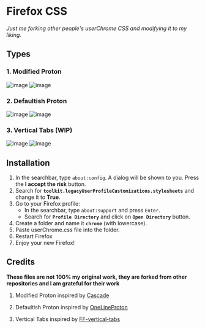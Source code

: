 # Firefox CSS
_Just me forking other people's userChrome CSS and modifying it to my liking._

## Types

### 1. Modified Proton
![image](https://user-images.githubusercontent.com/72144072/136144170-929ab3a9-631a-4c26-9e27-e197731a3a79.png)
![image](https://user-images.githubusercontent.com/72144072/136144182-64bad7e3-1e73-4276-9fed-0986dca2d7fc.png)

### 2. Defaultish Proton 
![image](https://user-images.githubusercontent.com/72144072/136144226-c0794cf3-5210-4d74-9746-69fae39b4230.png)
![image](https://user-images.githubusercontent.com/72144072/136144234-acc65654-cead-45b7-8cdb-46fbdb722d9a.png)

### 3. Vertical Tabs (WIP)
![image](https://user-images.githubusercontent.com/72144072/136144272-d5d30a27-e7c6-44c0-abec-f53f9277a85e.png)
![image](https://user-images.githubusercontent.com/72144072/136144289-c678fd9f-d72d-4cc1-9d41-8ce7de9342c7.png)


## Installation

1. In the searchbar, type `about:config`. A dialog will be shown to you. Press the **I accept the risk** button.
2. Search for **`toolkit.legacyUserProfileCustomizations.stylesheets`** and change it to **True**.
3. Go to your Firefox profile:
   - In the searchbar, type `about:support` and press `Enter`.
   - Search for **`Profile Directory`** and click on **`Open Directory`** button.
4. Create a folder and name it **`chrome`** (with lowercase).
5. Paste userChrome.css file into the folder.
6. Restart Firefox
7. Enjoy your new Firefox!

## Credits

<b>These files are not 100% my original work, they are forked from other repositories and I am grateful for their work</b>

1. Modified Proton inspired by [Cascade](https://github.com/andreasgrafen/cascade) 

2. Defaultish Proton inspired by [OneLineProton](https://github.com/lr-tech/OnelineProton)

3. Vertical Tabs inspired by [FF-vertical-tabs](https://git.sr.ht/~ranmaru/ff-vertical-tabs)
